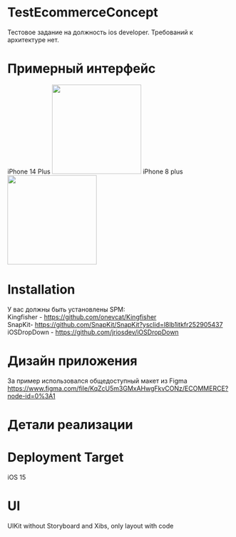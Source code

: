 
# TestEcommerceConcept
Тестовое задание на должность ios developer.
Требований к архитектуре нет.
# Примерный интерфейс

iPhone 14 Plus <img src="https://user-images.githubusercontent.com/102364472/192723233-554c2e46-3cd1-49dd-91ba-b57a6e75f7d3.mp4" width="200" /> iPhone 8 plus <img src="https://user-images.githubusercontent.com/102364472/192738780-6cc14f47-bd57-4104-b138-4111abfd053b.mov" width="200" /> 




# Installation
У вас должны быть установлены SPM:<br>
Kingfisher - https://github.com/onevcat/Kingfisher <br>
SnapKit- https://github.com/SnapKit/SnapKit?ysclid=l8lb1itkfr252905437 <br>
iOSDropDown - https://github.com/jriosdev/iOSDropDown
# Дизайн приложения

За пример использовался общедоступный макет из Figma <br>
https://www.figma.com/file/KqZcU5m3GMxAHwgFkvCONz/ECOMMERCE?node-id=0%3A1

# Детали реализации

# Deployment Target

iOS 15

# UI

UIKit without Storyboard and Xibs, only layout with code
